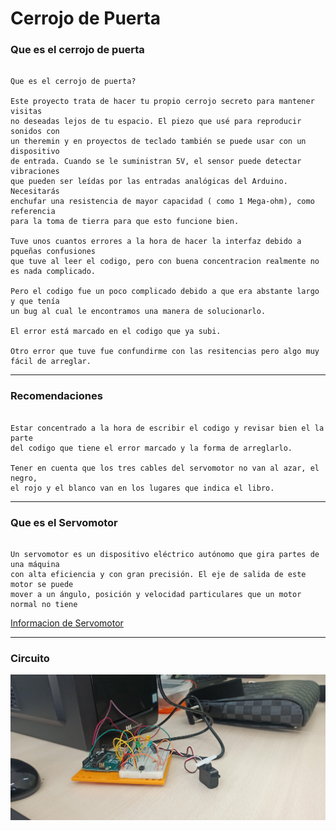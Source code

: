# Cerrojo de Puerta

### Que es el cerrojo de puerta

```

Que es el cerrojo de puerta?

Este proyecto trata de hacer tu propio cerrojo secreto para mantener visitas
no deseadas lejos de tu espacio. El piezo que usé para reproducir sonidos con
un theremin y en proyectos de teclado también se puede usar con un dispositivo
de entrada. Cuando se le suministran 5V, el sensor puede detectar vibraciones
que pueden ser leídas por las entradas analógicas del Arduino. Necesitarás
enchufar una resistencia de mayor capacidad ( como 1 Mega-ohm), como referencia
para la toma de tierra para que esto funcione bien.

Tuve unos cuantos errores a la hora de hacer la interfaz debido a pqueñas confusiones
que tuve al leer el codigo, pero con buena concentracion realmente no es nada complicado.

Pero el codigo fue un poco complicado debido a que era abstante largo y que tenía
un bug al cual le encontramos una manera de solucionarlo.

El error está marcado en el codigo que ya subi.

Otro error que tuve fue confundirme con las resitencias pero algo muy fácil de arreglar.

```

---

### Recomendaciones

```

Estar concentrado a la hora de escribir el codigo y revisar bien el la parte
del codigo que tiene el error marcado y la forma de arreglarlo.

Tener en cuenta que los tres cables del servomotor no van al azar, el negro,
el rojo y el blanco van en los lugares que indica el libro.

```

---

### Que es el Servomotor

```

Un servomotor es un dispositivo eléctrico autónomo que gira partes de una máquina
con alta eficiencia y con gran precisión. El eje de salida de este motor se puede
mover a un ángulo, posición y velocidad particulares que un motor normal no tiene

```

[Informacion de Servomotor](https://www.google.com/search?channel=fs&client=ubuntu&q=servomotor)

---

### Circuito

![](https://github.com/Samael696/arduino/blob/main/IMG_20220126_114944.jpg?raw=true)
